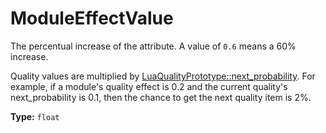 # ModuleEffectValue

The percentual increase of the attribute. A value of `0.6` means a 60% increase.

Quality values are multiplied by [LuaQualityPrototype::next_probability](runtime:LuaQualityPrototype::next_probability). For example, if a module's quality effect is 0.2 and the current quality's next_probability is 0.1, then the chance to get the next quality item is 2%.

**Type:** `float`

